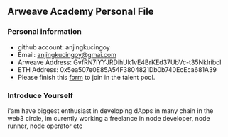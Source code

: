 ## Arweave Academy Personal File

### Personal information

- github account: anjingkucingoy 
- Email: anjingkucingoy@gmai.com
- Arweave Address: GvfRN7lYYJRDihUk1vE4BrKEd37UbVc-t35NkIribcI
- ETH Address: 0x5ea507e0E85A54F3804821Db0b740EcEca681A39
- Please finish this [form](https://docs.google.com/forms/d/e/1FAIpQLSfWA5fIIcBgmRppm3jNz5vmf9Mai_QMVil-2pO4r7YKn_Zhtw/viewform?usp=sf_link) to join in the talent pool.

### Introduce Yourself
 i'am have biggest enthusiast in developing dApps in many chain in the web3 circle, im curently working a freelance in node developer, node runner, node operator etc
